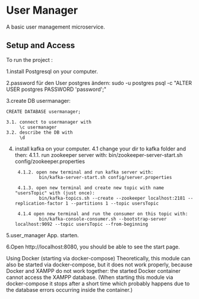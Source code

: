 # User Manager
A basic user management microservice.

## Setup and Access
To run the project :

1.install Postgresql on your computer.

2.password für den User postgres ändern:
    sudo -u postgres psql -c "ALTER USER postgres PASSWORD 'password';"
    
3.create DB usermanager:

    CREATE DATABASE usermanager;
    
    3.1. connect to usermanager with 
         \c usermanager
    3.2. describe the DB with
         \d
    
4. install kafka on your computer.
    4.1 change your dir to kafka folder and then:
        4.1.1. run zookeeper server with:
                bin/zookeeper-server-start.sh config/zookeeper.properties
                
        4.1.2. open new terminal and run kafka server with:
                bin/kafka-server-start.sh config/server.properties
                
        4.1.3. open new terminal and create new topic with name "usersTopic" with (just once):
                bin/kafka-topics.sh --create --zookeeper localhost:2181 --replication-factor 1 --partitions 1 --topic usersTopic
                
        4.1.4 open new terminal and run the consumer on this topic with:
                bin/kafka-console-consumer.sh --bootstrap-server localhost:9092 --topic usersTopic --from-beginning
        
          
5.user_manager App. starten.

6.Open http://localhost:8080, you should be able to see the start page.  
      




Using Docker (starting via docker-compose)
Theoretically, this module can also be started via docker-compose, but it does not 
work properly, because Docker and XAMPP do not work together: 
the started Docker container cannot access the XAMPP database. 
(When starting this module via docker-compose it stops after a short time which 
probably happens due to the database errors occurring inside the container.)

